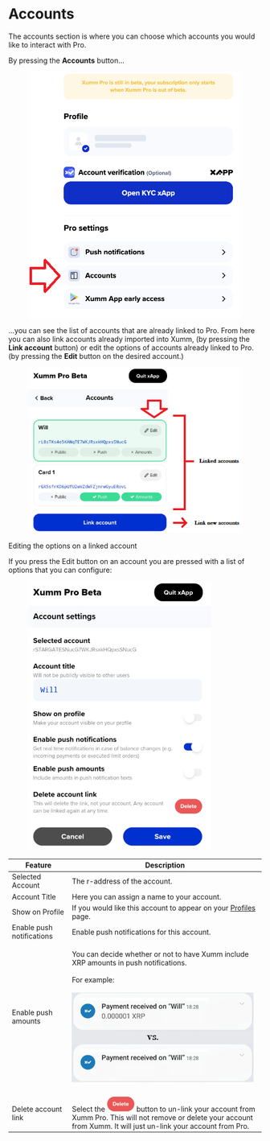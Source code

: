 # Accounts

The accounts section is where you can choose which accounts you would like to interact with Pro.

By pressing the **Accounts** button... &#x20;

<figure><img src="../../.gitbook/assets/Pro - Accounts option.png" alt=""><figcaption></figcaption></figure>

...you can see the list of accounts that are already linked to Pro. From here you can also link accounts already imported into Xumm, (by pressing the **Link account** button) or edit the options of accounts already linked to Pro. (by pressing the **Edit** button on the desired account.)

<figure><img src="../../.gitbook/assets/Pro - Accounts -Link account.png" alt=""><figcaption></figcaption></figure>

Editing the options on a linked account

If you press the Edit button on an account you are pressed with a list of options that you can configure:

<figure><img src="../../.gitbook/assets/Pro - Accounts - Account Settings scren.png" alt=""><figcaption></figcaption></figure>

| Feature                   | Description                                                                                                                                                                                                                         |
| ------------------------- | ----------------------------------------------------------------------------------------------------------------------------------------------------------------------------------------------------------------------------------- |
| Selected Account          | The r-address of the account.                                                                                                                                                                                                       |
| Account Title             | Here you can assign a name to your account.                                                                                                                                                                                         |
| Show on Profile           | If you would like this account to appear on your [Profiles](../all-about-xumm-pro/features-of-pro/profiles/all-about-profiles.md) page.                                                                                             |
| Enable push notifications | Enable push notifications for this account.                                                                                                                                                                                         |
| Enable push amounts       | <p>You can decide whether or not to have Xumm include XRP amounts in push notifications. <br><br>For example:<br><br><img src="../../.gitbook/assets/image (3).png" alt=""></p>                                                     |
|                           |                                                                                                                                                                                                                                     |
| Delete account link       | Select the <img src="../../.gitbook/assets/image (2).png" alt="" data-size="line"> button to un-link your account from Xumm Pro. This will not remove or delete your account from Xumm. It will just un-link your account from Pro. |

